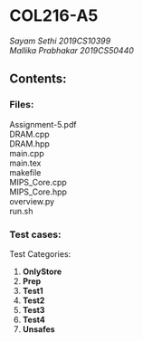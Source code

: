 # COL216-A5 #
_Sayam Sethi        2019CS10399_\
_Mallika Prabhakar  2019CS50440_

## Contents: ##

### Files: ###
Assignment-5.pdf\
DRAM.cpp\
DRAM.hpp\
main.cpp\
main.tex\
makefile\
MIPS_Core.cpp\
MIPS_Core.hpp\
overview.py\
run.sh

### Test cases: ###
Test Categories:
1. **OnlyStore**
2. **Prep**
3. **Test1**
4. **Test2**
5. **Test3**
6. **Test4**
7. **Unsafes**
